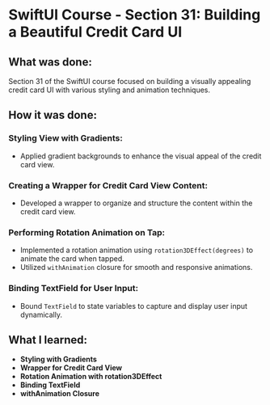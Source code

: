 # SwiftUI Course - Section 31: Building a Beautiful Credit Card UI

## What was done:
Section 31 of the SwiftUI course focused on building a visually appealing credit card UI with various styling and animation techniques.

## How it was done:
### Styling View with Gradients:
- Applied gradient backgrounds to enhance the visual appeal of the credit card view.

### Creating a Wrapper for Credit Card View Content:
- Developed a wrapper to organize and structure the content within the credit card view.

### Performing Rotation Animation on Tap:
- Implemented a rotation animation using `rotation3DEffect(degrees)` to animate the card when tapped.
- Utilized `withAnimation` closure for smooth and responsive animations.

### Binding TextField for User Input:
- Bound `TextField` to state variables to capture and display user input dynamically.

## What I learned:
- **Styling with Gradients**
- **Wrapper for Credit Card View**
- **Rotation Animation with rotation3DEffect**
- **Binding TextField**
- **withAnimation Closure**

